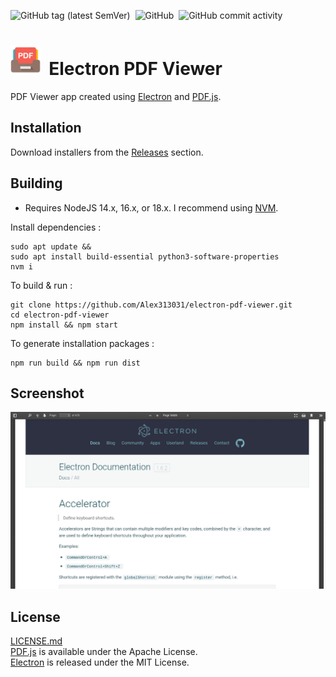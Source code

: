 ![GitHub tag (latest SemVer)](https://img.shields.io/github/v/tag/Alex313031/electron-pdf-viewer?label=Version%3A) &nbsp;![GitHub](https://img.shields.io/github/license/Alex313031/electron-pdf-viewer?color=green&label=License%3A) &nbsp;![GitHub commit activity](https://img.shields.io/github/commit-activity/w/Alex313031/electron-pdf-viewer?color=blueviolet&label=Commit%20Activity%3A) 

<img src="https://github.com/Alex313031/electron-pdf-viewer/blob/master/Logo.png" width="48">&nbsp;&nbsp;Electron PDF Viewer
==========  

PDF Viewer app created using [Electron](https://www.electronjs.org/) and [PDF.js](https://mozilla.github.io/pdf.js/).  
<!-- Checkout a more versatile file viewer - https://github.com/praharshjain/Vudit-Desktop -->

Installation
----------------

Download installers from the [Releases](https://github.com/Alex313031/electron-pdf-viewer/releases) section.

Building
----------------

 - Requires NodeJS 14.x, 16.x, or 18.x. I recommend using <a href="https://github.com/nvm-sh/nvm">NVM</a>.  

Install dependencies :
```
sudo apt update &&
sudo apt install build-essential python3-software-properties
nvm i
```

To build & run :
```
git clone https://github.com/Alex313031/electron-pdf-viewer.git
cd electron-pdf-viewer
npm install && npm start
```

To generate installation packages :
```
npm run build && npm run dist
```

Screenshot
----------------  
<img src="https://github.com/Alex313031/electron-pdf-viewer/blob/master/screenshot.png" width="900">
  
License
----------------
[LICENSE.md](https://github.com/Alex313031/electron-pdf-viewer/blob/master/LICENSE.md)  
[PDF.js](https://github.com/mozilla/pdf.js) is available under the Apache License.  
[Electron](https://github.com/electron/electron) is released under the MIT License.
